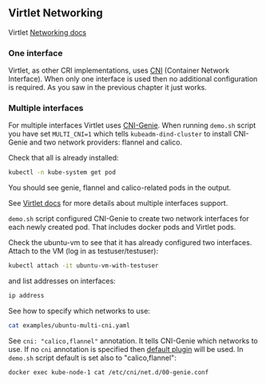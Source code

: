 ## Virtlet Networking

Virtlet [Networking docs](../../networking.md)

### One interface

Virtlet, as other CRI implementations, uses [CNI](https://github.com/containernetworking/cni) (Container Network Interface). When only one interface is used then no additional configuration is required.
As you saw in the previous chapter it just works.

### Multiple interfaces

For multiple interfaces Virtlet uses [CNI-Genie](https://github.com/Huawei-PaaS/CNI-Genie). When running `demo.sh` script you have set `MULTI_CNI=1` which tells `kubeadm-dind-cluster` to install CNI-Genie and two network providers: flannel and calico.

Check that all is already installed:

```bash
kubectl -n kube-system get pod
```

You should see genie, flannel and calico-related pods in the output.

See [Virtlet docs](../../multiple-interfaces.md) for more details about multiple interfaces support.

`demo.sh` script configured CNI-Genie to create two network interfaces for each newly created pod. That includes docker pods and Virtlet pods.

Check the ubuntu-vm to see that it has already configured two interfaces. Attach to the VM (log in as testuser/testuser):

```bash
kubectl attach -it ubuntu-vm-with-testuser
```

and list addresses on interfaces:

```bash
ip address
```

See how to specify which networks to use:

```bash
cat examples/ubuntu-multi-cni.yaml
```

See `cni: "calico,flannel"` annotation. It tells CNI-Genie which networks to use. If no `cni` annotation is specified then [default plugin](https://github.com/Huawei-PaaS/CNI-Genie/tree/master/docs/default-plugin) will be used.
In `demo.sh` script default is set also to "calico,flannel":

```bash
docker exec kube-node-1 cat /etc/cni/net.d/00-genie.conf
```
